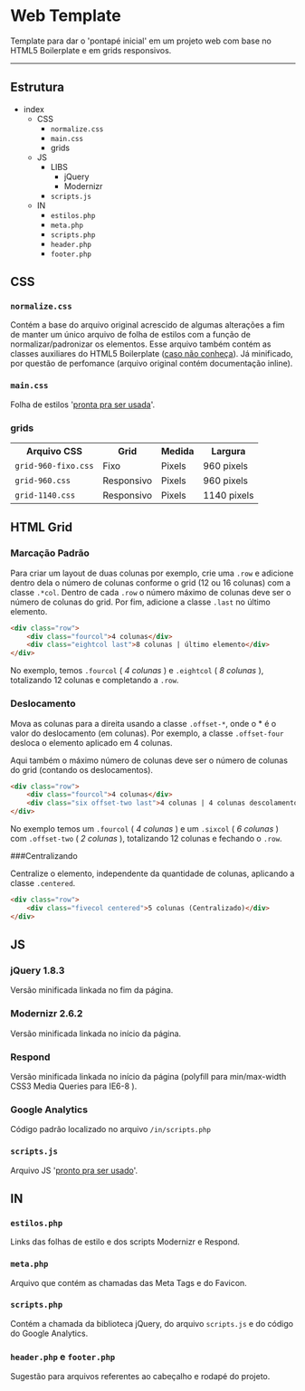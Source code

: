 # Web Template

Template para dar o 'pontapé inicial' em um projeto web com base no HTML5 Boilerplate e em grids responsivos.

****

## Estrutura

* index
	* CSS
		* `normalize.css`
		* `main.css`
		* grids
	* JS
		* LIBS
			* jQuery
			* Modernizr
		* `scripts.js`
	* IN
		* `estilos.php`
		* `meta.php`
		* `scripts.php`
		* `header.php`
		* `footer.php`

## CSS

### `normalize.css`

Contém a base do arquivo original acrescido de algumas alterações a fim de manter um único arquivo de folha de estilos com a função de normalizar/padronizar os elementos. Esse arquivo também contém as classes auxiliares do HTML5 Boilerplate ([caso não conheça](https://github.com/h5bp/html5-boilerplate/blob/master/doc/css.md#common-helpers)). Já minificado, por questão de perfomance (arquivo original contém documentação inline).

### `main.css`

Folha de estilos '[pronta pra ser usada](http://img9.imageshack.us/img9/9097/coronell.jpg)'.

### grids

<table>
	<tr>
		<th>Arquivo CSS</th>
		<th>Grid</th>
		<th>Medida</th>
		<th>Largura</th>
	</tr>
	<tr>
		<td><code>grid-960-fixo.css</code></td>
		<td>Fixo</td>
		<td>Pixels</td>
		<td>960 pixels</td>
	</tr>
	<tr>
		<td><code>grid-960.css</code></td>
		<td>Responsivo</td>
		<td>Pixels</td>
		<td>960 pixels</td>
	</tr>
	<tr>
		<td><code>grid-1140.css</code></td>
		<td>Responsivo</td>
		<td>Pixels</td>
		<td>1140 pixels</td>
	</tr>
</table>

## HTML Grid

### Marcação Padrão

Para criar um layout de duas colunas por exemplo, crie uma `.row` e adicione dentro dela o número de colunas conforme o grid (12 ou 16 colunas) com a classe `.*col`. Dentro de cada `.row` o número máximo de colunas deve ser o número de colunas do grid.
Por fim, adicione a classe `.last` no último elemento.

```html
<div class="row">
	<div class="fourcol">4 colunas</div>
	<div class="eightcol last">8 colunas | último elemento</div>
</div>
```
No exemplo, temos `.fourcol` ( *4 colunas* ) e `.eightcol` ( *8 colunas* ), totalizando 12 colunas e completando a `.row`.

### Deslocamento

Mova as colunas para a direita usando a classe `.offset-*`, onde o * é o valor do deslocamento (em colunas). Por exemplo, a classe `.offset-four` desloca o elemento aplicado em 4 colunas.

Aqui também o máximo número de colunas deve ser o número de colunas do grid (contando os deslocamentos).

```html
<div class="row">
	<div class="fourcol">4 colunas</div>
	<div class="six offset-two last">4 colunas | 4 colunas descolamento | último elemento</div>
</div>
```

No exemplo temos um `.fourcol` ( *4 colunas* ) e um `.sixcol` ( *6 colunas* ) com `.offset-two` ( *2 colunas* ), totalizando 12 colunas e fechando o `.row`.

###Centralizando

Centralize o elemento, independente da quantidade de colunas, aplicando a classe `.centered`. 

```html
<div class="row">
	<div class="fivecol centered">5 colunas (Centralizado)</div>
</div>
```

## JS

### jQuery 1.8.3

Versão minificada linkada no fim da página.

### Modernizr 2.6.2

Versão minificada linkada no início da página.

### Respond

Versão minificada linkada no início da página (polyfill para min/max-width CSS3 Media Queries para IE6-8 ).

### Google Analytics

Código padrão localizado no arquivo `/in/scripts.php`

### `scripts.js`

Arquivo JS '[pronto pra ser usado](http://img855.imageshack.us/img855/2449/coronel2.jpg)'.

## IN

### `estilos.php`

Links das folhas de estilo e dos scripts Modernizr e Respond.

### `meta.php`

Arquivo que contém as chamadas das Meta Tags e do Favicon.

### `scripts.php`

Contém a chamada da biblioteca jQuery, do arquivo `scripts.js` e do código do Google Analytics.

### `header.php` e `footer.php`

Sugestão para arquivos referentes ao cabeçalho e rodapé do projeto.

